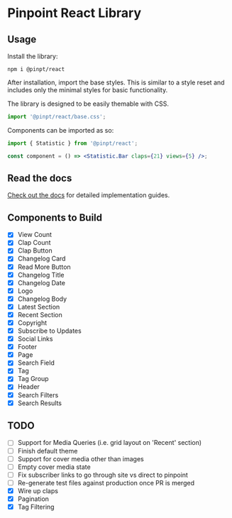 # Pinpoint React Library

## Usage

Install the library:

```
npm i @pinpt/react
```

After installation, import the base styles. This is similar to a style reset and includes only the minimal styles for basic functionality.

The library is designed to be easily themable with CSS.

```jsx
import '@pinpt/react/base.css';
```

Components can be imported as so:

```jsx
import { Statistic } from '@pinpt/react';

const component = () => <Statistic.Bar claps={21} views={5} />;
```

## Read the docs

[Check out the docs](react.preview.pinpoint.com/) for detailed implementation guides.

## Components to Build

-  [x] View Count
-  [x] Clap Count
-  [x] Clap Button
-  [x] Changelog Card
-  [x] Read More Button
-  [x] Changelog Title
-  [x] Changelog Date
-  [x] Logo
-  [x] Changelog Body
-  [x] Latest Section
-  [x] Recent Section
-  [x] Copyright
-  [x] Subscribe to Updates
-  [x] Social Links
-  [x] Footer
-  [x] Page
-  [x] Search Field
-  [x] Tag
-  [x] Tag Group
-  [x] Header
-  [x] Search Filters
-  [x] Search Results

## TODO

-  [ ] Support for Media Queries (i.e. grid layout on 'Recent' section)
-  [ ] Finish default theme
-  [ ] Support for cover media other than images
-  [ ] Empty cover media state
-  [ ] Fix subscriber links to go through site vs direct to pinpoint
-  [ ] Re-generate test files against production once PR is merged
-  [x] Wire up claps
-  [x] Pagination
-  [x] Tag Filtering
